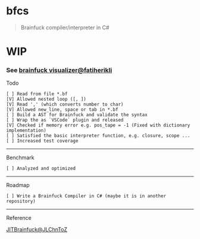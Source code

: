 # bfcs 

> Brainfuck compiler/interpreter in C#

# WIP


### See [brainfuck visualizer@fatiherikli](http://fatiherikli.github.io/brainfuck-visualizer)
	
	
Todo

	[ ] Read from file *.bf
	[V] Allowed nested loop ([, ])
	[V] Read ',' (which converts number to char)
	[V] Allowed new_line, space or tab in *.bf
	[ ] Build a AST for Brainfuck and validate the syntax
	[ ] Wrap the as `VSCode` plugin and released
	[V] Checked if memory error e.g. pos_tape = -1 (Fixed with dictionary implementation)
	[ ] Satisfied the basic interpreter function, e.g. closure, scope ...
	[ ] Increased test coverage
	
--- 

Benchmark

	[ ] Analyzed and optimized


--- 

Roadmap

	[ ] Write a Brainfuck Compiler in C# (maybe it is in another repository)
	
	
---

Reference

[JITBrainfuck@JLChnToZ](https://github.com/JLChnToZ/JITBrainfuck)
